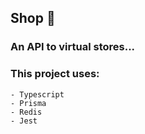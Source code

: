 ## Shop 🛒

### An API to virtual stores...

### This project uses:

    - Typescript
    - Prisma
    - Redis
    - Jest

